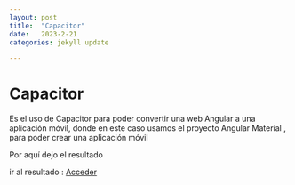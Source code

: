 ```yaml
---
layout: post
title:  "Capacitor"
date:   2023-2-21
categories: jekyll update

---
```




# Capacitor 

Es el uso de Capacitor para poder convertir una web Angular a una aplicación móvil, donde en este caso usamos el proyecto Angular Material , para poder crear una aplicación móvil


Por aquí dejo el resultado 


ir al resultado : <a href="https://github.com/TripleYei/angular_capacitor"> Acceder</a>
